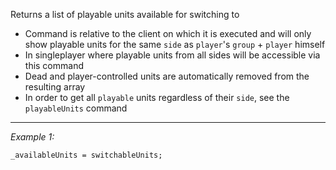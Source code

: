 Returns a list of playable units available for switching to
* Command is relative to the client on which it is executed and will only show playable units for the same `side` as `player`'s `group` + `player` himself
* In singleplayer where playable units from all sides will be accessible via this command
* Dead and player-controlled units are automatically removed from the resulting array
* In order to get all `playable` units regardless of their `side`, see the `playableUnits` command


---
*Example 1:*
```sqf
_availableUnits = switchableUnits;
```